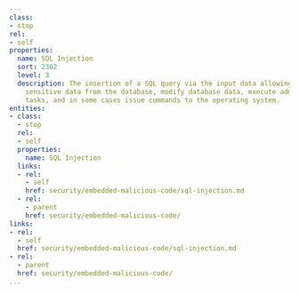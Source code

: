 ```yaml
---
class:
- stop
rel:
- self
properties:
  name: SQL Injection
  sort: 2362
  level: 3
  description: The insertion of a SQL query via the input data allowing the reading
    sensitive data from the database, modify database data, execute administrative
    tasks, and in some cases issue commands to the operating system.
entities:
- class:
  - stop
  rel:
  - self
  properties:
    name: SQL Injection
  links:
  - rel:
    - self
    href: security/embedded-malicious-code/sql-injection.md
  - rel:
    - parent
    href: security/embedded-malicious-code/
links:
- rel:
  - self
  href: security/embedded-malicious-code/sql-injection.md
- rel:
  - parent
  href: security/embedded-malicious-code/
...
```

